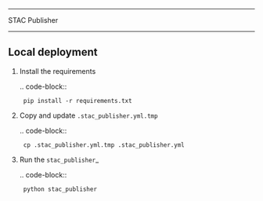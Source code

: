 **************
STAC Publisher
**************

Local deployment
-----------------

1. Install the requirements

    .. code-block::

        pip install -r requirements.txt

2. Copy and update `.stac_publisher.yml.tmp`

    .. code-block::

        cp .stac_publisher.yml.tmp .stac_publisher.yml

3. Run the `stac_publisher`_

    .. code-block::

        python stac_publisher